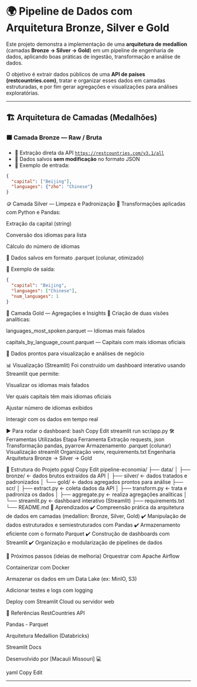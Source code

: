 # 🌍 Pipeline de Dados com Arquitetura Bronze, Silver e Gold

Este projeto demonstra a implementação de uma **arquitetura de medallion** (camadas **Bronze → Silver → Gold**) em um pipeline de engenharia de dados, aplicando boas práticas de ingestão, transformação e análise de dados.

O objetivo é extrair dados públicos de uma **API de países (restcountries.com)**, tratar e organizar esses dados em camadas estruturadas, e por fim gerar agregações e visualizações para análises exploratórias.

---

## 🏗️ Arquitetura de Camadas (Medalhões)

### 🟫 Camada Bronze — Raw / Bruta
- 🔹 Extração direta da API [`https://restcountries.com/v3.1/all`](https://restcountries.com/v3.1/all)
- 🔹 Dados salvos **sem modificação** no formato JSON
- 🔹 Exemplo de entrada:

```json
{
  "capital": ["Beijing"],
  "languages": {"zho": "Chinese"}
}
```
🪙 Camada Silver — Limpeza e Padronização
🔹 Transformações aplicadas com Python e Pandas:

Extração da capital (string)

Conversão dos idiomas para lista

Cálculo do número de idiomas

🔹 Dados salvos em formato .parquet (colunar, otimizado)

🔹 Exemplo de saída:
```json
{
  "capital": "Beijing",
  "languages": ["Chinese"],
  "num_languages": 1
}
```
🥇 Camada Gold — Agregações e Insights
🔹 Criação de duas visões analíticas:

languages_most_spoken.parquet — Idiomas mais falados

capitals_by_language_count.parquet — Capitais com mais idiomas oficiais

🔹 Dados prontos para visualização e análises de negócio

📊 Visualização (Streamlit)
Foi construído um dashboard interativo usando Streamlit que permite:

Visualizar os idiomas mais falados

Ver quais capitais têm mais idiomas oficiais

Ajustar número de idiomas exibidos

Interagir com os dados em tempo real

▶️ Para rodar o dashboard:
bash
Copy
Edit
streamlit run scr/app.py
🛠️ Ferramentas Utilizadas
Etapa	Ferramenta
Extração	requests, json
Transformação	pandas, pyarrow
Armazenamento	.parquet (colunar)
Visualização	streamlit
Organização	venv, requirements.txt
Engenharia	Arquitetura Bronze → Silver → Gold

📁 Estrutura do Projeto
pgsql
Copy
Edit
pipeline-economia/
├── data/
│   ├── bronze/    ← dados brutos extraídos da API
│   ├── silver/    ← dados tratados e padronizados
│   └── gold/      ← dados agregados prontos para análise
├── scr/
│   ├── extract.py     ← coleta dados da API
│   ├── transform.py   ← trata e padroniza os dados
│   ├── aggregate.py   ← realiza agregações analíticas
│   └── streamlit.py         ← dashboard interativo (Streamlit)
├── requirements.txt
└── README.md
📘 Aprendizados
✔️ Compreensão prática da arquitetura de dados em camadas (medallion: Bronze, Silver, Gold)
✔️ Manipulação de dados estruturados e semiestruturados com Pandas
✔️ Armazenamento eficiente com o formato Parquet
✔️ Construção de dashboards com Streamlit
✔️ Organização e modularização de pipelines de dados

🚀 Próximos passos (ideias de melhoria)
Orquestrar com Apache Airflow

Containerizar com Docker

Armazenar os dados em um Data Lake (ex: MinIO, S3)

Adicionar testes e logs com logging

Deploy com Streamlit Cloud ou servidor web

📎 Referências
RestCountries API

Pandas - Parquet

Arquitetura Medallion (Databricks)

Streamlit Docs

Desenvolvido por [Macauli Missouri] 💻

yaml
Copy
Edit

---
